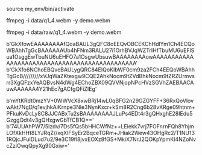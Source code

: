source my_env/bin/activate


ffmpeg -i data/q1_4.webm -y demo.webm

ffmpeg -i data/raw/q1_4.webm -y demo.webm



b'GkXfowEAAAAAAAAfQoaBAUL3gQFC8oEEQvOBCEKChHdlYm1Ch4ECQoWBAhhTgGcBAAAAAAUb4hFNm3RALU27i1OrhBVJqWZTrIHfTbuMU6uEFlSua1OsggEwTbuNU6uEHFO7a1OsgwUbsuwBAAAAAAAAowAAAAAAAAAAAAAAAAAAAAAAAAAAAAAAAAAAAAAAAAAAAAAA' 
b'GkXfo6NChoEBQveBAULygQRC84EIQoKIbWF0cm9za2FCh4EEQoWBAhhTgGcB/////////xVJqWaZKtexgw9CQE2AhkNocm9tZVdBhkNocm9tZRZUrmvsrr3XgQFzxYeAQBvsN4dWg4EChoZBX09QVVNjopNPcHVzSGVhZAEBAACAuwAAAAAA4Y21hEc7gACfgQFiZIEg'


b'mYtKRdt0mzYV+0WWVcX8xwBRj14wL0qBFG2n29GZGYFF+36RxQoVlovwAkt7NgD/q1evjhkAiKrnpe3Nle3NynKxcr+kSm8R2Cng6b28vKRge09htnm+PFkuKvDcLy8C8JJCABxTu2sBAAAAAAAAJLuPs4EDt4r3gQHxghE28IEdu5GzggQdt4v3gQHxgwGbTfCB1Q=='
b'74UUAhPW7/5Izdv/7Ds5fQs5bHHCWfNz++LEiekk7vrj7FOFnrnFQh8YhjmLOfXkHHt8LYJRqZ//xqXlFSyEr2BqceTGRm+JHiak2Wew43OHgRc2/T1NU131RQjcJFuIDLud7u2/9e3C19fl8jvxEOXz8fGS+MkiX7NrJ2QOKpYpmKI4NZoNvcZziOwqQpyXg90Gxiw='
